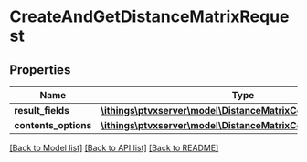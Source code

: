 # CreateAndGetDistanceMatrixRequest

## Properties
Name | Type | Description | Notes
------------ | ------------- | ------------- | -------------
**result_fields** | [**\ithings\ptvxserver\model\DistanceMatrixContentsResultFields**](DistanceMatrixContentsResultFields.md) |  | [optional] 
**contents_options** | [**\ithings\ptvxserver\model\DistanceMatrixContentsOptions**](DistanceMatrixContentsOptions.md) |  | [optional] 

[[Back to Model list]](../../README.md#documentation-for-models) [[Back to API list]](../../README.md#documentation-for-api-endpoints) [[Back to README]](../../README.md)

